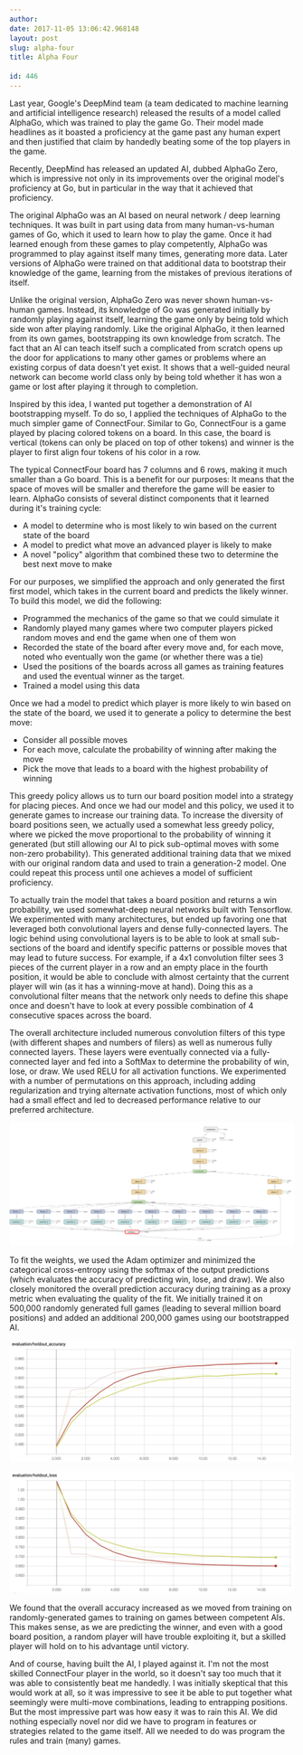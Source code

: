 ```yaml
---
author: 
date: 2017-11-05 13:06:42.968148
layout: post
slug: alpha-four
title: Alpha Four

id: 446
---
```


Last year, Google's DeepMind team (a team dedicated to machine learning and artificial intelligence research) released the results of a model called AlphaGo, which was trained to play the game Go.  Their model made headlines as it boasted a proficiency at the game past any human expert and then justified that claim by handedly beating some of the top players in the game.

Recently, DeepMind has released an updated AI, dubbed AlphaGo Zero, which is impressive not only in its improvements over the original model's proficiency at Go, but in particular in the way that it achieved that proficiency.

The original AlphaGo was an AI based on neural network / deep learning techniques.  It was built in part using data from many human-vs-human games of Go, which it used to learn how to play the game.  Once it had learned enough from these games to play competently, AlphaGo was programmed to play against itself many times, generating more data.  Later versions of AlphaGo were trained on that additional data to bootstrap their knowledge of the game, learning from the mistakes of previous iterations of itself.

Unlike the original version, AlphaGo Zero was never shown human-vs-human games.  Instead, its knowledge of Go was generated initially by randomly playing against itself, learning the game only by being told which side won after playing randomly.  Like the original AlphaGo, it then learned from its own games, bootstrapping its own knowledge from scratch.  The fact that an AI can teach itself such a complicated from scratch opens up the door for applications to many other games or problems where an existing corpus of data doesn't yet exist.  It shows that a well-guided neural network can become world class only by being told whether it has won a game or lost after playing it through to completion.

Inspired by this idea, I wanted put together a demonstration of AI bootstrapping myself.  To do so, I applied the techniques of AlphaGo to the much simpler game of ConnectFour.  Similar to Go, ConnectFour is a game played by placing colored tokens on a board.  In this case, the board is vertical (tokens can only be placed on top of other tokens) and winner is the player to first align four tokens of his color in a row.

The typical ConnectFour board has 7 columns and 6 rows, making it much smaller than a Go board.  This is a benefit for our purposes: It means that the space of moves will be smaller and therefore the game will be easier to learn.  AlphaGo consists of several distinct components that it learned during it's training cycle:

- A model to determine who is most likely to win based on the current state of the board
- A model to predict what move an advanced player is likely to make
- A novel "policy" algorithm that combined these two to determine the best next move to make

For our purposes, we simplified the approach and only generated the first first model, which takes in the current board and predicts the likely winner.  To build this model, we did the following:

- Programmed the mechanics of the game so that we could simulate it
- Randomly played many games where two computer players picked random moves and end the game when one of them won
- Recorded the state of the board after every move and, for each move, noted who eventually won the game (or whether there was a tie)
- Used the positions of the boards across all games as training features and used the eventual winner as the target.
- Trained a model using this data

Once we had a model to predict which player is more likely to win based on the state of the board, we used it to generate a policy to determine the best move:

- Consider all possible moves
- For each move, calculate the probability of winning after making the move
- Pick the move that leads to a board with the highest probability of winning

This greedy policy allows us to turn our board position model into a strategy for placing pieces.  And once we had our model and this policy, we used it to generate games to increase our training data.  To increase the diversity of board positions seen, we actually used a somewhat less greedy policy, where we picked the move proportional to the probability of winning it generated (but still allowing our AI to pick sub-optimal moves with some non-zero probability).  This generated additional training data that we mixed with our original random data and used to train a generation-2 model.  One could repeat this process until one achieves a model of sufficient proficiency.

To actually train the model that takes a board position and returns a win probability, we used somewhat-deep neural networks built with Tensorflow.  We experimented with many architectures, but ended up favoring one that leveraged both convolutional layers and dense fully-connected layers.  The logic behind using convolutional layers is to be able to look at small sub-sections of the board and identify specific patterns or possible moves that may lead to future success.  For example, if a 4x1 convolution filter sees 3 pieces of the current player in a row and an empty place in the fourth position, it would be able to conclude with almost certainty that the current player will win (as it has a winning-move at hand).  Doing this as a convolutional filter means that the network only needs to define this shape once and doesn't have to look at every possible combination of 4 consecutive spaces across the board.

The overall architecture included numerous convolution filters of this type (with different shapes and numbers of filers) as well as numerous fully connected layers.  These layers were eventually connected via a fully-connected layer and fed into a SoftMax to determine the probability of win, lose, or draw.  We used RELU for all activation functions.  We experimented with a number of permutations on this approach, including adding regularization and trying alternate activation functions, most of which only had a small effect and led to decreased performance relative to our preferred architecture.

![Alt text](/static/images/connect_four_nn_arch.png)

To fit the weights, we used the Adam optimizer and minimized the categorical cross-entropy using the softmax of the output predictions (which evaluates the accuracy of predicting win, lose, and draw).  We also closely monitored the overall prediction accuracy during training as a proxy metric when evaluating the quality of the fit.  We initially trained it on 500,000 randomly generated full games (leading to several million board positions) and added an additional 200,000 games using our bootstrapped AI.

![Alt text](/static/images/connect_four_accuracy.png)

![Alt text](/static/images/connect_four_loss.png)


We found that the overall accuracy increased as we moved from training on randomly-generated games to training on games between competent AIs.  This makes sense, as we are predicting the winner, and even with a good board position, a random player will have trouble exploiting it, but a skilled player will hold on to his advantage until victory.

And of course, having built the AI, I played against it.  I'm not the most skilled ConnectFour player in the world, so it doesn't say too much that it was able to consistently beat me handedly.  I was initially skeptical that this would work at all, so it was impressive to see it be able to put together what seemingly were multi-move combinations, leading to entrapping positions.  But the most impressive part was how easy it was to rain this AI.  We did nothing especially novel nor did we have to program in features or strategies related to the game itself.  All we needed to do was program the rules and train (many) games.



